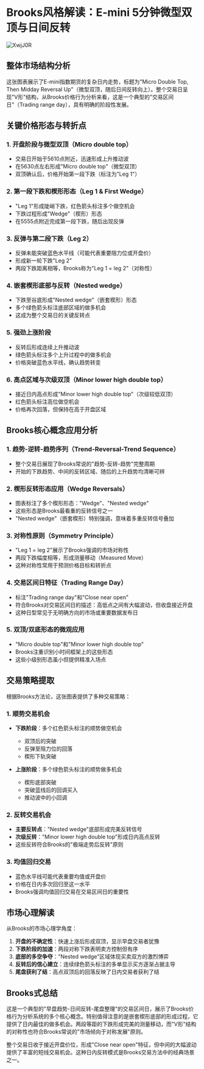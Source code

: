 # Brooks风格解读：E-mini 5分钟微型双顶与日间反转

![XwjJ0R](https://img.forecho.com/XwjJ0R.png)

## 整体市场结构分析

这张图表展示了E-mini指数期货的复杂日内走势，标题为"Micro Double Top, Then Midday Reversal Up"（微型双顶，随后日间反转向上）。整个交易日呈现"V形"结构，从Brooks价格行为分析来看，这是一个典型的"交易区间日"（Trading range day），具有明确的阶段性发展。

## 关键价格形态与转折点

### 1. 开盘阶段与微型双顶（Micro double top）
- 交易日开始于5610点附近，迅速形成上升推动波
- 在5630点左右形成"Micro double top"（微型双顶）
- 双顶确认后，价格开始第一段下跌（标注为"Leg 1"）

### 2. 第一段下跌和楔形形态（Leg 1 & First Wedge）
- "Leg 1"形成陡峭下跌，红色箭头标注多个做空机会
- 下跌过程形成"Wedge"（楔形）形态
- 在5555点附近完成第一段下跌，随后出现反弹

### 3. 反弹与第二段下跌（Leg 2）
- 反弹未能突破蓝色水平线（可能代表重要阻力位或开盘价）
- 形成新一轮下跌"Leg 2"
- 两段下跌距离相等，Brooks称为"Leg 1 = leg 2"（对称性）

### 4. 嵌套楔形底部与反转（Nested wedge）
- 下跌至谷底形成"Nested wedge"（嵌套楔形）形态
- 多个绿色箭头标注底部区域的做多机会
- 这成为整个交易日的关键反转点

### 5. 强劲上涨阶段
- 反转后形成连续上升推动波
- 绿色箭头标注多个上升过程中的做多机会
- 价格突破蓝色水平线，确认趋势转变

### 6. 高点区域与次级双顶（Minor lower high double top）
- 接近日内高点形成"Minor lower high double top"（次级较低双顶）
- 红色箭头标注高位做空机会
- 价格再次回落，但保持在高于开盘区域

## Brooks核心概念应用分析

### 1. 趋势-逆转-趋势序列（Trend-Reversal-Trend Sequence）
- 整个交易日展现了Brooks常说的"趋势-反转-趋势"完整周期
- 开始的下跌趋势、中间的反转区域、随后的上升趋势均清晰可辨

### 2. 楔形反转形态应用（Wedge Reversals）
- 图表标注了多个楔形形态："Wedge"、"Nested wedge"
- 这些形态是Brooks最看重的反转信号之一
- "Nested wedge"（嵌套楔形）特别强调，意味着多重反转信号叠加

### 3. 对称性原则（Symmetry Principle）
- "Leg 1 = leg 2"展示了Brooks强调的市场对称性
- 两段下跌幅度相等，形成测量移动（Measured Move）
- 这种对称性常用于预测价格目标和转折点

### 4. 交易区间日特征（Trading Range Day）
- 标注"Trading range day"和"Close near open"
- 符合Brooks对交易区间日的描述：高低点之间有大幅波动，但收盘接近开盘
- 这种日型常见于无明确方向的市场或重要数据发布日

### 5. 双顶/双底形态的微观应用
- "Micro double top"和"Minor lower high double top"
- Brooks注重识别小时间框架上的这些形态
- 这些小级别形态虽小但提供精准入场点

## 交易策略提取

根据Brooks方法论，这张图表提供了多种交易策略：

### 1. 顺势交易机会
- **下跌阶段**：多个红色箭头标注的顺势做空机会
  - 双顶后的突破
  - 反弹至阻力位的回落
  - 楔形下轨突破
  
- **上涨阶段**：多个绿色箭头标注的顺势做多机会
  - 楔形底部突破
  - 突破蓝线后的回调买入
  - 推动波中的小回调

### 2. 反转交易机会
- **主要反转点**："Nested wedge"底部形成完美反转信号
- **次级反转**："Minor lower high double top"形成日内高点反转
- 这些反转符合Brooks的"极端走势后反转"原则

### 3. 均值回归交易
- 蓝色水平线可能代表重要均值或开盘价
- 价格在日内多次回归至这一水平
- Brooks强调均值回归交易在交易区间日的重要性

## 市场心理解读

从Brooks的市场心理学角度：

1. **开盘的不确定性**：快速上涨后形成双顶，显示早盘交易者犹豫
2. **下跌阶段的加速**：两段对称下跌表明卖方控制但有序
3. **底部的多空争夺**："Nested wedge"区域体现买卖双方的激烈博弈
4. **反转后的信心建立**：连续绿色箭头标注的多单显示买方逐渐占据主导
5. **尾盘获利了结**：高点双顶后的回落反映了日内交易者获利了结

## Brooks式总结

这是一个典型的"早盘趋势-日间反转-尾盘整理"的交易区间日，展示了Brooks价格行为分析系统的多个核心概念。特别值得注意的是嵌套楔形底部的形成过程，它提供了日内最佳的做多机会。两段等距的下跌形成完美的测量移动，而"V形"结构的对称性也符合Brooks常说的"市场倾向于对称发展"原则。

整个交易日收于接近开盘价位，形成"Close near open"特征，但中间的大幅波动提供了丰富的短线交易机会。这种日内反转模式是Brooks交易方法中的经典场景之一。